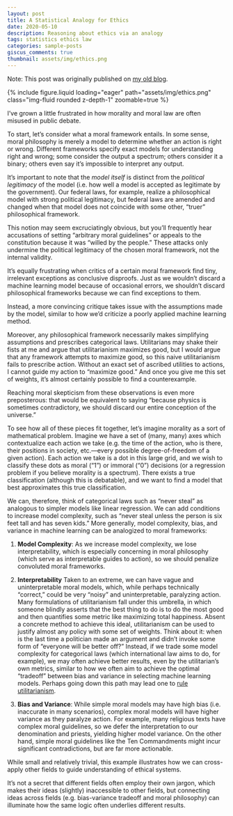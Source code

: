 ```yaml
---
layout: post
title: A Statistical Analogy for Ethics
date: 2020-05-10 
description: Reasoning about ethics via an analogy
tags: statistics ethics law
categories: sample-posts
giscus_comments: true
thumbnail: assets/img/ethics.png
---
```

Note: This post was originally published on [my old blog](https://randomquadwalks.com/2020/05/10/a-statistical-analogy-for-ethics/).

<div class="row mt-3">
    <div class="col-sm mt-3 mt-md-0">
        {% include figure.liquid loading="eager" path="assets/img/ethics.png" class="img-fluid rounded z-depth-1" zoomable=true %}
    </div>
</div>

I’ve grown a little frustrated in how morality and moral law are often misused in public debate.

To start, let’s consider what a moral framework entails.  In some sense, moral philosophy is merely a model to determine whether an action is right or wrong.  Different frameworks specify exact models for understanding right and wrong; some consider the output a spectrum; others consider it a binary; others even say it’s impossible to interpret any output.

It’s important to note that the _model itself_ is distinct from the _political legitimacy_ of the model (i.e. how well a model is accepted as legitimate by the government). Our federal laws, for example, realize a philosophical model with strong political legitimacy, but federal laws are amended and changed when that model does not coincide with some other, “truer” philosophical framework.

This notion may seem excruciatingly obvious, but you’ll frequently hear accusations of setting “arbitrary moral guidelines” or appeals to the constitution because it was “willed by the people.”  These attacks only undermine the political legitimacy of the chosen moral framework, not the internal validity.

It’s equally frustrating when critics of a certain moral framework find tiny, irrelevant exceptions as conclusive disproofs.  Just as we wouldn’t discard a machine learning model because of occasional errors, we shouldn’t discard philosophical frameworks because we can find exceptions to them.  

Instead, a more convincing critique takes issue with the assumptions made by the model, similar to how we’d criticize a poorly applied machine learning method.

Moreover, any philosophical framework necessarily makes simplifying assumptions and prescribes categorical laws.  Utilitarians may shake their fists at me and argue that utilitarianism maximizes good, but I would argue that any framework attempts to maximize good, so this naive utilitarianism fails to prescribe action.  Without an exact set of ascribed utilities to actions, I cannot guide my action to “maximize good.”  And once you give me this set of weights, it’s almost certainly possible to find a counterexample.

Reaching moral skepticism from these observations is even more preposterous: that would be equivalent to saying “because physics is sometimes contradictory, we should discard our entire conception of the universe.”

To see how all of these pieces fit together, let’s imagine morality as a sort of mathematical problem.  Imagine we have a set of (many, many) axes which contextualize each action we take (e.g. the time of the action, who is there, their positions in society, etc.—every possible degree-of-freedom of a given action).  Each action we take is a dot in this large grid, and we wish to classify these dots as moral (“1”) or immoral (“0”) decisions (or a regression problem if you believe morality is a spectrum).  There exists a true classification (although this is debatable), and we want to find a model that best approximates this true classification.

We can, therefore, think of categorical laws such as “never steal” as analogous to simpler models like linear regression.  We can add conditions to increase model complexity, such as “never steal unless the person is six feet tall and has seven kids.”  More generally, model complexity, bias, and variance in machine learning can be analogized to moral frameworks:

1. **Model Complexity**: As we increase model complexity, we lose interpretability, which is especially concerning in moral philosophy (which serve as interpretable guides to action), so we should penalize convoluted moral frameworks. 

2. **Interpretability** Taken to an extreme, we can have vague and uninterpretable moral models, which, while perhaps technically “correct,” could be very “noisy” and uninterpretable, paralyzing action.  Many formulations of utilitarianism fall under this umbrella, in which someone blindly asserts that the best thing to do is to do the most good and then quantifies some metric like maximizing total happiness.  Absent a concrete method to achieve this ideal, utilitarianism can be used to justify almost any policy with some set of weights.  Think about it: when is the last time a politician made an argument and didn’t invoke some form of “everyone will be better off?”  Instead, if we trade some model complexity for categorical laws (which international law aims to do, for example), we may often achieve better results, even by the utilitarian’s own metrics, similar to how we often aim to achieve the optimal “tradeoff” between bias and variance in selecting machine learning models.  Perhaps going down this path may lead one to [rule utilitarianism](https://en.wikipedia.org/wiki/Rule_utilitarianism).

3. **Bias and Variance**: While simple moral models may have high bias (i.e. inaccurate in many scenarios), complex moral models will have higher variance as they paralyze action.  For example, many religious texts have complex moral guidelines, so we defer the interpretation to our denomination and priests, yielding higher model variance.  On the other hand, simple moral guidelines like the Ten Commandments might incur significant contradictions, but are far more actionable.

While small and relatively trivial, this example illustrates how we can cross-apply other fields to guide understanding of ethical systems.

It’s not a secret that different fields often employ their own jargon, which makes their ideas (slightly) inaccessible to other fields, but connecting ideas across fields (e.g. bias-variance tradeoff and moral philosophy) can illuminate how the same logic often underlies different results.